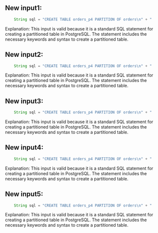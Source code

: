 ## New input1:
```java
    String sql = "CREATE TABLE orders_p4 PARTITION OF orders\n" + "    FOR VALUES WITH (MODULUS 4, REMAINDER 3);";
```
Explanation: This input is valid because it is a standard SQL statement for creating a partitioned table in PostgreSQL. The statement includes the necessary keywords and syntax to create a partitioned table.

## New input2:
```java
    String sql = "CREATE TABLE orders_p4 PARTITION OF orders\n" + "    FOR VALUES WITH (MODULUS 4, REMAINDER 3);";
```
Explanation: This input is valid because it is a standard SQL statement for creating a partitioned table in PostgreSQL. The statement includes the necessary keywords and syntax to create a partitioned table.

## New input3:
```java
    String sql = "CREATE TABLE orders_p4 PARTITION OF orders\n" + "    FOR VALUES WITH (MODULUS 4, REMAINDER 3);";
```
Explanation: This input is valid because it is a standard SQL statement for creating a partitioned table in PostgreSQL. The statement includes the necessary keywords and syntax to create a partitioned table.

## New input4:
```java
    String sql = "CREATE TABLE orders_p4 PARTITION OF orders\n" + "    FOR VALUES WITH (MODULUS 4, REMAINDER 3);";
```
Explanation: This input is valid because it is a standard SQL statement for creating a partitioned table in PostgreSQL. The statement includes the necessary keywords and syntax to create a partitioned table.

## New input5:
```java
    String sql = "CREATE TABLE orders_p4 PARTITION OF orders\n" + "    FOR VALUES WITH (MODULUS 4, REMAINDER 3);";
```
Explanation: This input is valid because it is a standard SQL statement for creating a partitioned table in PostgreSQL. The statement includes the necessary keywords and syntax to create a partitioned table.
